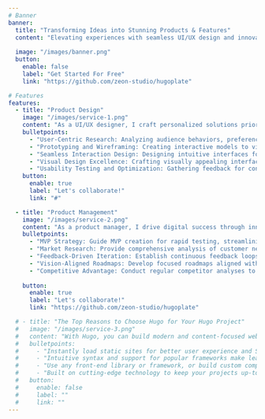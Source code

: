 ```yaml
---
# Banner
banner:
  title: "Transforming Ideas into Stunning Products & Features"
  content: "Elevating experiences with seamless UI/UX design and innovative product management expertise. Let's transform your vision into reality together." 
  
  image: "/images/banner.png"
  button:
    enable: false
    label: "Get Started For Free"
    link: "https://github.com/zeon-studio/hugoplate"

# Features
features:
  - title: "Product Design"
    image: "/images/service-1.png"
    content: "As a UI/UX designer, I craft personalized solutions prioritizing intuitive navigation and engaging design to elevate your brand." 
    bulletpoints:
      - "User-Centric Research: Analyzing audience behaviors, preferences, and pain points for effective design."
      - "Prototyping and Wireframing: Creating interactive models to visualize and iterate product structure and function."
      - "Seamless Interaction Design: Designing intuitive interfaces for enhanced usability and satisfaction."
      - "Visual Design Excellence: Crafting visually appealing interfaces reflecting brand identity with readability and accessibility in mind."
      - "Usability Testing and Optimization: Gathering feedback for continuous improvement of user experience through thorough testing."
    button:
      enable: true
      label: "Let's collaborate!" 
      link: "#"

  - title: "Product Management"
    image: "/images/service-2.png"
    content: "As a product manager, I drive digital success through innovative strategies aligned with company goals and customer needs." 
    bulletpoints:
      - "MVP Strategy: Guide MVP creation for rapid testing, streamlining product development."
      - "Market Research: Provide comprehensive analysis of customer needs, trends, and competitors."
      - "Feedback-Driven Iteration: Establish continuous feedback loops for ongoing improvements."
      - "Vision-Aligned Roadmaps: Develop focused roadmaps aligned with company vision."
      - "Competitive Advantage: Conduct regular competitor analyses to maintain market edge."
     
    button:
      enable: true
      label: "Let's collaborate!" 
      link: "https://github.com/zeon-studio/hugoplate"

  # - title: "The Top Reasons to Choose Hugo for Your Hugo Project"
  #   image: "/images/service-3.png"
  #   content: "With Hugo, you can build modern and content-focused websites without sacrificing performance or ease of use."
  #   bulletpoints:
  #     - "Instantly load static sites for better user experience and SEO."
  #     - "Intuitive syntax and support for popular frameworks make learning and using Hugo a breeze."
  #     - "Use any front-end library or framework, or build custom components, for any project size."
  #     - "Built on cutting-edge technology to keep your projects up-to-date with the latest web standards."
  #   button:
  #     enable: false
  #     label: ""
  #     link: ""
---
```

